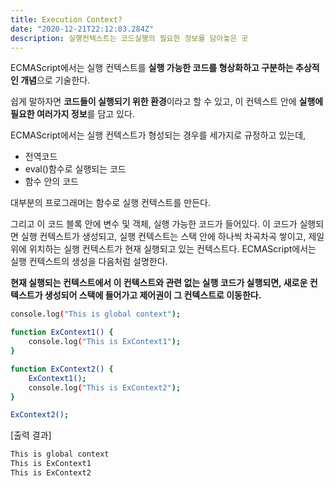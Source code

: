 ```yaml
---
title: Execution Context?
date: "2020-12-21T22:12:03.284Z"
description: 실행컨텍스트는 코드실행의 필요한 정보를 담아놓은 곳
---
```


ECMAScript에서는 실행 컨텍스트를 **실행 가능한 코드를 형상화하고 구분하는 추상적인 개념**으로 기술한다.

쉽게 말하자면 **코드들이 실행되기 위한 환경**이라고 할 수 있고, 이 컨텍스트 안에 **실행에 필요한 여러가지 정보**를 담고 있다.

ECMAScript에서는 실행 컨텍스트가 형성되는 경우를 세가지로 규정하고 있는데,

- 전역코드
- eval()함수로 실행되는 코드
- 함수 안의 코드

대부분의 프로그래머는 함수로 실행 컨텍스트를 만든다.

그리고 이 코드 블록 안에 변수 및 객체, 실행 가능한 코드가 들어있다.
이 코드가 실행되면 실행 컨텍스트가 생성되고, 실행 컨텍스트는 스택 안에 하나씩 차곡차곡 쌓이고, 
제일 위에 위치하는 실행 컨텍스트가 현재 실행되고 있는 컨텍스트다. 
ECMAScript에서는 실행 컨텍스트의 생성을 다음처럼 설명한다.

**현재 실행되는 컨텍스트에서 이 컨텍스트와 관련 없는 실행 코드가 실행되면, 새로운 컨텍스트가 생성되어 스택에 들어가고 제어권이 그 컨텍스트로 이동한다.**

```bash
console.log("This is global context");

function ExContext1() {
	console.log("This is ExContext1");
}

function ExContext2() {
	ExContext1();
	console.log("This is ExContext2");
}

ExContext2();
```

[출력 결과]
```bash
This is global context
This is ExContext1
This is ExContext2
```